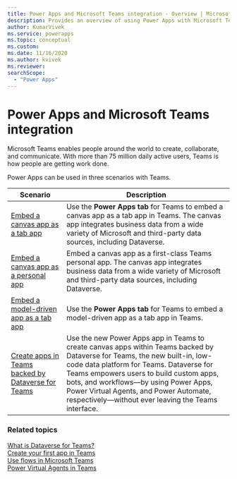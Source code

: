 ```yaml
---
title: Power Apps and Microsoft Teams integration - Overview | Microsoft Docs
description: Provides an overview of using Power Apps with Microsoft Teams.
author: KumarVivek
ms.service: powerapps
ms.topic: conceptual
ms.custom: 
ms.date: 11/16/2020
ms.author: kvivek
ms.reviewer:
searchScope:
  - "Power Apps"
---
```

# Power Apps and Microsoft Teams integration

Microsoft Teams enables people around the world to create, collaborate, and communicate. With more than 75 million daily active users, Teams is how people are getting work done.

Power Apps can be used in three scenarios with Teams.

Scenario|Description
--------|-------
[Embed a canvas app as a tab app](embed-teams-tab.md)| Use the **Power Apps tab** for Teams to embed a canvas app as a tab app in Teams. The canvas app integrates business data from a wide variety of Microsoft and third-party data sources, including Dataverse.|
[Embed a canvas app as a personal app](embed-teams-app.md)| Embed a canvas app as a first-class Teams personal app. The canvas app integrates business data from a wide variety of Microsoft and third-party data sources, including Dataverse.|
[Embed a model-driven app as a tab app](embed-model-driven-teams-tab.md)| Use the **Power Apps tab** for Teams to embed a model-driven app as a tab app in Teams.|
[Create apps in Teams backed by Dataverse for Teams](create-apps-overview.md)|Use the new Power Apps app in Teams to create canvas apps within Teams backed by Dataverse for Teams, the new built-in, low-code data platform for Teams. Dataverse for Teams empowers users to build custom apps, bots, and workflows&mdash;by using Power Apps, Power Virtual Agents, and Power Automate, respectively&mdash;without ever leaving the Teams interface.

### Related topics

[What is Dataverse for Teams?](overview-data-platform.md)<br/>
[Create your first app in Teams](create-first-app.md)<br/>
[Use flows in Microsoft Teams](/power-automate/teams/overview)<br/>
[Power Virtual Agents in Teams](https://aka.ms/pva-teams-docs)
